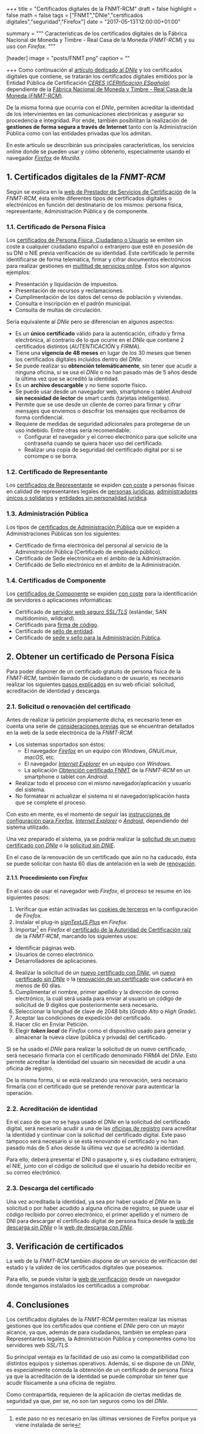 +++
title = "Certificados digitales de la FNMT-RCM"
draft = false
highlight = false
math = false
tags = ["FNMT","DNIe","certificados digitales","seguridad","Firefox"]
date = "2017-05-13T12:00:00+01:00"

summary = """
Características de los certificados digitales de la Fábrica Nacional de Moneda y Timbre - Real Casa de la Moneda (*FNMT-RCM*) y su uso con *Firefox*.
"""

[header]
  image = "posts/FNMT.png"
  caption = ""

+++
Como continuación al [artículo dedicado al *DNIe*](/post/dnie/) y los certificados digitales que contiene, se tratarán los certificados digitales emitidos por la Entidad Pública de Certificación [*CERES* (*CERtificación ESpañola*)](http://www.cert.fnmt.es/) dependiente de la [Fábrica Nacional de Moneda y Timbre - Real Casa de la Moneda (*FNMT-RCM*)](http://www.fnmt.es/).

De la misma forma que ocurría con el *DNIe*, permiten acreditar la identidad de los intervinientes en las comunicaciones electrónicas y asegurar su procedencia e integridad. Por ende, también posibilitan la realización de **gestiones de forma segura a través de Internet** tanto con la Administración Pública como con las entidades privadas que los admitan.

En este artículo se describirán sus principales características, los servicios online donde se pueden usar y cómo obtenerlo, especialmente usando el navegador [*Firefox*](https://www.mozilla.org/es-ES/firefox/products/) de *Mozilla*.

## 1. Certificados digitales de la *FNMT-RCM*
Según se explica en la [web de Prestador de Servicios de Certificación](http://www.cert.fnmt.es/certificados) de la *FNMT-RCM*, ésta emite diferentes tipos de certificados digitales o electrónicos en función del destinatario de los mismos: persona física, representante, Administración Pública y de componente.

### 1.1. Certificado de Persona Física
Los [certificados de Persona Física, Ciudadano o Usuario](https://www.sede.fnmt.gob.es/certificados/persona-fisica) se emiten sin coste a cualquier ciudadano español o extranjero que esté en posesión de su DNI o NIE previa verificación de su identidad. Este certificado le permite identificarse de forma telemática, firmar y cifrar documentos electrónicos para realizar gestiones en [multitud de servicios online](https://www.cert.fnmt.es/certificados/donde-usar-certificado). Éstos son algunos ejemplos:

* Presentación y liquidación de impuestos.
* Presentación de recursos y reclamaciones.
* Cumplimentación de los datos del censo de población y viviendas.
* Consulta e inscripción en el padrón municipal.
* Consulta de multas de circulación.

Sería equivalente al *DNIe* pero se diferencian en algunos aspectos:

* Es un **único certificado** válido para la autenticación, cifrado y firma electrónica, al contrario de lo que ocurre en el *DNIe* que contiene 2 certificados distintos (*AUTENTICACIÓN* y *FIRMA*).
* Tiene una **vigencia de 48 meses** en lugar de los 30 meses que tienen los certificados digitales incluidos dentro del *DNIe*.
* Se puede realizar su **obtención telemáticamente**, sin tener que acudir a ninguna oficina, si se usa el *DNIe* o no han pasado más de 5 años desde la última vez que se acreditó la identidad.
* Es un **archivo descargable** y no tiene soporte físico.
* Se puede usar desde un navegador web, smartphone o tablet *Android* **sin necesidad de lector** de smart cards (tarjetas inteligentes).
* Permite que se use desde un cliente de correo para firmar y cifrar mensajes que enviemos o descifrar los mensajes que recibamos de forma confidencial.
* Requiere de medidas de seguridad adicionales para protegerse de un uso indebido. Entre otras sería recomendable:
  * Configurar el navegador y el correo electrónico para que solicite una contraseña cuando se quiera hacer uso del certificado.
  * Realizar una copia de seguridad del certificado digital por si se corrompe o se borra.

### 1.2. Certificado de Representante
Los [certificados de Representante](https://www.sede.fnmt.gob.es/certificados/certificado-de-representante) se expiden [con coste](https://www.sede.fnmt.gob.es/certificados/certificado-de-representante/lista-de-precios) a personas físicas en calidad de representantes legales de [personas jurídicas](https://www.sede.fnmt.gob.es/certificados/certificado-de-representante/persona-juridica), [administradores únicos o solidarios](https://www.sede.fnmt.gob.es/certificados/certificado-de-representante/administrador-unico-solidario) y [entidades sin personalidad jurídica](https://www.sede.fnmt.gob.es/certificados/certificado-de-representante/entidad-sin-personalidad-juridica).

### 1.3. Administración Pública
Los tipos de [certificados de Administración Pública](https://www.sede.fnmt.gob.es/certificados/administracion-publica) que se expiden a Administraciones Públicas son los siguientes:

* Certificado de firma electrónica del personal al servicio de la Administración Pública (Certificado de empleado público). 
* Certificado de Sede electrónica en el ámbito de la Administración.
* Certificado de Sello electrónico en el ámbito de la Administración.

### 1.4. Certificados de Componente
Los [certificados de Componente](https://www.sede.fnmt.gob.es/certificados/certificado-componentes) se expiden [con coste](https://www.cert.fnmt.es/documents/10446703/10511896/Precios_Certificados_Ac_Componentes.pdf) para la identificación de servidores o aplicaciones informáticas:

* Certificado de [servidor web seguro *SSL/TLS*](https://www.cert.fnmt.es/catalogo-de-servicios/certificados-electronicos/certificado-servidor) (estándar, SAN multidominio, wildcard).
* Certificado para [firma de código](https://www.cert.fnmt.es/catalogo-de-servicios/certificados-electronicos/certificado-para-firma-de-codigo).
* Certificado de [sello de entidad](https://www.cert.fnmt.es/catalogo-de-servicios/certificados-electronicos/sello-entidad).
* Certificado de [sede y sello para la Administración Pública](https://www.sede.fnmt.gob.es/certificados/administracion-publica).

## 2. Obtener un certificado de Persona Física
Para poder disponer de un certificado gratuito de persona física de la *FNMT-RCM*, también llamado de ciudadano o de usuario, es necesario realizar los siguientes 	[pasos explicados](https://www.sede.fnmt.gob.es/certificados/persona-fisica) en su web oficial: solicitud, acreditación de identidad y descarga.

### 2.1. Solicitud o renovación del certificado
Antes de realizar la petición propiamente dicha, es necesario tener en cuenta una serie de [consideraciones previas](https://www.sede.fnmt.gob.es/certificados/persona-fisica/obtener-certificado-software/consideraciones-previas) que se encuentran detallados en la web de la sede electrónica de la *FNMT-RCM*:

* Los sistemas soportados son éstos:
  * El navegador [*Firefox*](https://www.mozilla.org/es-ES/firefox/products/) en un equipo con *Windows*, *GNU/Linux*, *macOS*, etc.
  * El navegador [*Internet Explorer*](https://support.microsoft.com/es-es/help/17621/internet-explorer-downloads) en un equipo con *Windows*.
  * La aplicación [Obtención certificado FNMT](https://play.google.com/store/apps/details?id=es.fnmt.android.certtool) de la *FNMT-RCM* en un smartphone o tablet con *Android*.
* Realizar todo el proceso con el mismo navegador/aplicación y usuario del sistema.
* No formatear ni actualizar el sistema ni el navegador/aplicación hasta que se complete el proceso.

Con esto en mente, es el momento de seguir las [instrucciones de configuración para *Firefox*](https://www.sede.fnmt.gob.es/preguntas-frecuentes/certificado-de-persona-fisica/-/asset_publisher/eIal9z2VE0Kb/content/1680-configuracion-necesaria-para-mozilla-firefox?inheritRedirect=false&redirect=https%3A%2F%2Fwww.sede.fnmt.gob.es%3A9440%2Fpreguntas-frecuentes%2Fcertificado-de-persona-fisica%3Fp_p_id%3D101_INSTANCE_eIal9z2VE0Kb%26p_p_lifecycle%3D0%26p_p_state%3Dnormal%26p_p_mode%3Dview%26p_p_col_id%3Dcolumn-2%26p_p_col_count%3D1), [*Internet Explorer*](https://www.sede.fnmt.gob.es/preguntas-frecuentes/certificado-de-persona-fisica/-/asset_publisher/eIal9z2VE0Kb/content/1628-configuracion-para-obtener-o-renovar-el-certificado-con-windows?inheritRedirect=false&redirect=https%3A%2F%2Fwww.sede.fnmt.gob.es%3A9440%2Fpreguntas-frecuentes%2Fcertificado-de-persona-fisica%3Fp_p_id%3D101_INSTANCE_eIal9z2VE0Kb%26p_p_lifecycle%3D0%26p_p_state%3Dnormal%26p_p_mode%3Dview%26p_p_col_id%3Dcolumn-2%26p_p_col_count%3D1) o [*Android*](https://www.sede.fnmt.gob.es/certificados/persona-fisica/obtener-certificado-con-android), dependiendo del sistema utilizado.

Una vez preparado el sistema, ya se podría realizar la [solicitud de un nuevo certificado con *DNIe*](https://www.sede.fnmt.gob.es/certificados/persona-fisica/obtener-certificado-con-dnie/solicitar-certificado) o la [solicitud sin *DNIE*](https://www.sede.fnmt.gob.es/certificados/persona-fisica/obtener-certificado-software/solicitar-certificado).

En el caso de la renovación de un certificado que aún no ha caducado, ésta se puede solicitar con hasta 60 días de antelación en la web de [renovación](https://www.sede.fnmt.gob.es/certificados/persona-fisica/renovar/solicitar-renovacion). 

#### 2.1.1. Procedimiento con *Firefox*
En el caso de usar el navegador web *Firefox*, el proceso se resume en los siguientes pasos:

1. Verificar que están activadas las [cookies de terceros](https://support.mozilla.org/es/kb/configuracion-privacidad-historial-navegacion-funcion-no-quiero-ser-rastreado) en la configuración de *Firefox*.
2. Instalar el plug-in [*signTextJS Plus*](https://addons.mozilla.org/es/firefox/addon/signtextjs-plus/) en *Firefox*.
3. Importar[^unnecessary] en *Firefox* el [certificado de la Autoridad de Certificación raíz](https://www.sede.fnmt.gob.es/documents/10445900/10526749/AC_Raiz_FNMT-RCM_SHA256.cer) de la *FNMT-RCM*, marcando los siguientes usos:
  * Identificar páginas web.
  * Usuarios de correo electrónico.
  * Desarrolladores de aplicaciones.
[^unnecessary]: este paso no es necesario en las últimas versiones de Firefox porque ya viene instalada de serie
4. Realizar la solicitud de un [nuevo certificado con *DNIe*](https://www.sede.fnmt.gob.es/certificados/persona-fisica/obtener-certificado-con-dnie/solicitar-certificado), un [nuevo certificado sin *DNIe*](https://www.sede.fnmt.gob.es/certificados/persona-fisica/obtener-certificado-software/solicitar-certificado) o la [renovación de un certificado](https://www.sede.fnmt.gob.es/certificados/persona-fisica/renovar/solicitar-renovacion) que caducará en menos de 60 días.
  1. Cumplimentar el nombre, primer apellido y la dirección de correo electrónico, la cuál será usada para enviar al usuario un código de solicitud de 9 dígitos que posteriormente será necesario.
  2. Seleccionar la longitud de clave de 2048 bits (*Grado Alto* o *High Grade*).
  3. Aceptar las condiciones de expedición del certificado.
  4. Hacer clic en Enviar Petición.
5. Elegir ***token local*** de *Firefox* como el dispositivo usado para generar y almacenar la nueva clave (pública y privada) del certificado.

Si se ha usado el *DNIe* para realizar la solicitud de un nuevo certificado, será necesario firmarla con el certificado denominado *FIRMA* del *DNIe*. Esto permite acreditar la identidad del usuario sin necesidad de acudir a una oficina de registro.

De la misma forma, si se está realizando una renovación, será necesario firmarla con el certificado que se pretende renovar para autenticar la operación.

### 2.2. Acreditación de identidad
En el caso de que no se haya usado el *DNIe* en la solicitud del certificado digital, será necesario acudir a una de las [oficinas de registro](http://mapaoficinascert.appspot.com/) para acreditar la identidad y continuar con la solicitud del certificado digital. Este paso tampoco será necesario si se está renovando el certificado y no han pasado más de 5 años desde la última vez que se acreditó la identidad.

Para ello, deberá presentar el DNI o pasaporte y, si es ciudadano extranjero, el NIE, junto con el código de solicitud que el usuario ha debido recibir en su correo electrónico.

### 2.3. Descarga del certificado
Una vez acreditada la identidad, ya sea por haber usado el *DNIe* en la solicitud o por haber acudido a alguna oficina de registro, se puede usar el código recibido por correo electrónico, el primer apellido y el número de DNI para descargar el certificado digital de persona física desde la [web de descarga sin *DNIe*](https://www.sede.fnmt.gob.es/certificados/persona-fisica/obtener-certificado-software/descargar-certificado) o la [web de descarga con *DNIe*](https://www.sede.fnmt.gob.es/certificados/persona-fisica/obtener-certificado-con-dnie/descargar-certificado).

## 3. Verificación de certificados
La web de la *FNMT-RCM* también dispone de un servicio de verificación del estado y la validez de los certificados digitales que poseamos.

Para ello, se puede visitar la [web de verificación](https://www.sede.fnmt.gob.es/certificados/persona-fisica/verificar-estado) desde un navegador donde tengamos instalados los certificados a comprobar.

## 4. Conclusiones
Los certificados digitales de la *FNMT-RCM* permiten realizar las mismas gestiones que los certificados que contiene el *DNIe* pero con un mayor alcance, ya que, además de para ciudadanos, también se emplean para Representantes legales, la Administración Pública y componentes como los servidores web *SSL/TLS*.

Su principal ventaja es la facilidad de uso así como la compatibilidad con distintos equipos y sistemas operativos. Además, si se dispone de un *DNIe*, es especialmente cómoda la obtención de un certificado de persona física ya que la acreditación de la identidad se puede comprobar sin tener que acudir físicamente a una oficina de registro.

Como contrapartida, requieren de la aplicación de ciertas medidas de seguridad ya que, per se, no son tan seguros como los del *DNIe*.